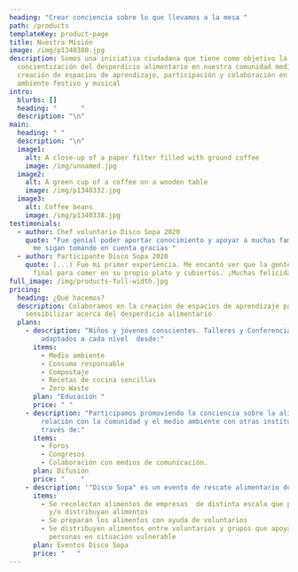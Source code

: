 ```yaml
---
heading: "Crear conciencia sobre lo que llevamos a la mesa "
path: /products
templateKey: product-page
title: Nuestra Misión
image: /img/p1340380.jpg
description: Somos una iniciativa ciudadana que tiene como objetivo la
  concientización del desperdicio alimentario en nuestra comunidad mediante la
  creación de espacios de aprendizaje, participación y colaboración en un
  ambiente festivo y musical
intro:
  blurbs: []
  heading: "      "
  description: "\n"
main:
  heading: " "
  description: "\n"
  image1:
    alt: A close-up of a paper filter filled with ground coffee
    image: /img/unnamed.jpg
  image2:
    alt: A green cup of a coffee on a wooden table
    image: /img/p1340332.jpg
  image3:
    alt: Coffee beans
    image: /img/p1340338.jpg
testimonials:
  - author: Chef voluntario Disco Sopa 2020
    quote: "Fue genial poder aportar conocimiento y apoyar a muchas familias ojalá
      me sigan tomando en cuenta gracias "
  - author: Participante Disco Sopa 2020
    quote: (...) Fue mi primer experiencia. Me encantó ver que la gente se juntó al
      final para comer en su propio plato y cubiertos. ¡Muchas felicidades!
full_image: /img/products-full-width.jpg
pricing:
  heading: ¿Qué hacemos?
  description: Colaboramos en la creación de espacios de aprendizaje para
    sensibilizar acerca del desperdicio alimentario
  plans:
    - description: "Niños y jóvenes conscientes. Talleres y Conferencias.  Temas
        adaptados a cada nivel  desde:"
      items:
        - Medio ambiente
        - Consumo responsable
        - Compostaje
        - Recetas de cocina sencillas
        - Zero Waste
      plan: "Educación "
      price: " "
    - description: "Participamos promoviendo la conciencia sobre la alimentación y su
        relación con la comunidad y el medio ambiente con otras instituciones a
        través de:"
      items:
        - Foros
        - Congresos
        - Colaboración con medios de comunicación.
      plan: Difusión
      price: "    "
    - description: '"Disco Sopa" es un evento de rescate alimentario donde: '
      items:
        - Se recolectan alimentos de empresas  de distinta escala que procesen
          y/o distribuyan alimentos
        - Se preparan los alimentos con ayuda de voluntarios
        - Se distribuyen alimentos entre voluntarios y grupos que apoyan a
          personas en situación vulnerable
      plan: Eventos Disco Sopa
      price: "   "
---
```

